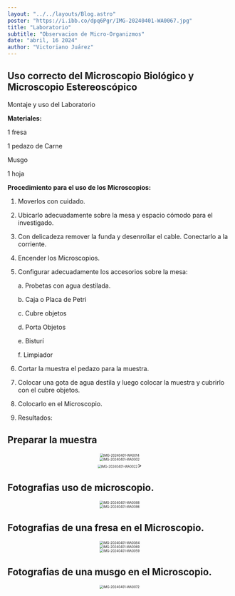 ```yaml
---
layout: "../../layouts/Blog.astro"
poster: "https://i.ibb.co/dpq6Pgr/IMG-20240401-WA0067.jpg"
title: "Laboratorio"
subtitle: "Observacion de Micro-Organizmos"
date: "abril, 16 2024"
author: "Victoriano Juárez"
---
```


## Uso correcto del Microscopio Biológico y Microscopio Estereoscópico

Montaje y uso del Laboratorio

**Materiales:**

1 fresa

1 pedazo de Carne

Musgo

1 hoja

**Procedimiento para el uso de los Microscopios:**

1. Moverlos con cuidado.
   
2. Ubicarlo adecuadamente sobre la mesa y espacio cómodo para el
investigado.

3. Con delicadeza remover la funda y desenrollar el cable. Conectarlo a
la corriente.

4. Encender los Microscopios.
   
5. Configurar adecuadamente los accesorios sobre la mesa:
   
    a. Probetas con agua destilada.

    b. Caja o Placa de Petri

    c. Cubre objetos

    d. Porta Objetos

    e. Bisturí

    f. Limpiador

6. Cortar la muestra el pedazo para la muestra.
   
7. Colocar una gota de agua destila y luego colocar la muestra y cubrirlo
con el cubre objetos.

8. Colocarlo en el Microscopio.
   
9.  Resultados:

## Preparar la muestra


<div align="center">
  <img src="https://i.ibb.co/Z2P7C1m/IMG-20240401-WA0014.jpg" alt="IMG-20240401-WA0014" border="0" style="zoom: 50%;" />
  <br>
  <img src="https://i.ibb.co/PYyb0FT/IMG-20240401-WA0002.jpg" alt="IMG-20240401-WA0002" border="0" style="zoom: 50%;" />
  <br>
  <img src="https://i.ibb.co/N15Lyn1/IMG-20240401-WA0022.jpg" alt="IMG-20240401-WA0022" border="0" style="zoom: 50%;" />>




</div>

## Fotografias uso de microscopio.

<div align="center">

  <img src="https://i.ibb.co/JHfGxXD/IMG-20240401-WA0088.jpg" alt="IMG-20240401-WA0088" border="0" style="zoom: 50%;" />
 <br >
  <img src="https://i.ibb.co/f9HsgW6/IMG-20240401-WA0086.jpg" alt="IMG-20240401-WA0086" border="0" style="zoom: 50%;" />
</div>

## Fotografias de una fresa en el Microscopio.

<div align="center">

  <img src="https://i.ibb.co/WvzjfdC/IMG-20240401-WA0084.jpg" alt="IMG-20240401-WA0084" border="0" style="zoom: 50%;" />

  <br>

  <img src="https://i.ibb.co/5kQkJC2/IMG-20240401-WA0069.jpg" alt="IMG-20240401-WA0069" border="0" style="zoom: 50%;" />
  <br>
  <img src="https://i.ibb.co/LgdsGN4/IMG-20240401-WA0059.jpg" alt="IMG-20240401-WA0059" border="0" style="zoom: 50%;" />

</div>

## Fotografias de una musgo en el Microscopio.
<div align="center">
  <img src="https://i.ibb.co/LJkf43W/IMG-20240401-WA0072.jpg" alt="IMG-20240401-WA0072" border="0" style="zoom: 50%;" />

</div>